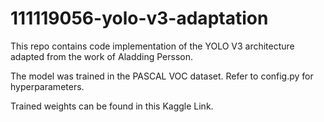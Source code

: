 # 111119056-yolo-v3-adaptation
This repo contains code implementation of the YOLO V3 architecture adapted from the work of Aladding Persson. 

The model was trained in the PASCAL VOC dataset.
Refer to config.py for hyperparameters.

Trained weights can be found in this Kaggle Link.
